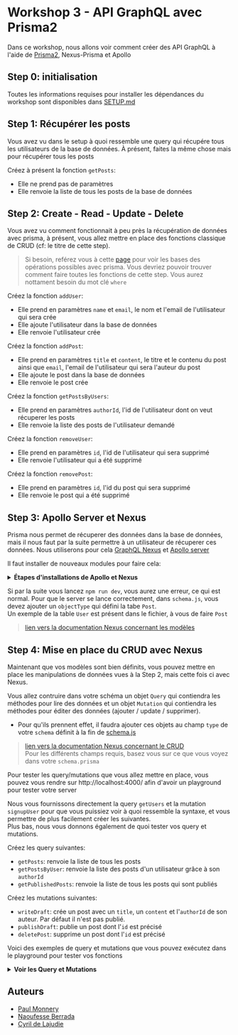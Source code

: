 # Workshop 3 - API GraphQL avec Prisma2

Dans ce workshop, nous allons voir comment créer des API GraphQL à l'aide de [Prisma2](https://www.prisma.io/), Nexus-Prisma et Apollo

## Step 0: initialisation

Toutes les informations requises pour installer les dépendances du workshop sont disponibles dans [SETUP.md](./SETUP.md)

## Step 1: Récupérer les posts

Vous avez vu dans le setup à quoi ressemble une query qui récupére tous les utilisateurs de la base de données. À présent, faites la même chose mais pour récupérer tous les posts

Créez à présent la fonction `getPosts`:
- Elle ne prend pas de paramètres
- Elle renvoie la liste de tous les posts de la base de données

## Step 2: Create - Read - Update - Delete

Vous avez vu comment fonctionnait à peu près la récupération de données avec prisma, à présent, vous allez mettre en place des fonctions classique de CRUD (cf: le titre de cette step).

> Si besoin, reférez vous à cette [page](https://www.prisma.io/docs/getting-started/quickstart-typescript#write-data-into-the-database) pour voir les bases des opérations possibles avec prisma. Vous devriez pouvoir trouver comment faire toutes les fonctions de cette step. Vous aurez nottament besoin du mot clé `where`

Créez la fonction `addUser`:
- Elle prend en paramètres `name` et `email`, le nom et l'email de l'utilisateur qui sera crée
- Elle ajoute l'utilisateur dans la base de données
- Elle renvoie l'utilisateur crée

Créez la fonction `addPost`:
- Elle prend en paramètres `title` et `content`, le titre et le contenu du post ainsi que `email`, l'email de l'utilisateur qui sera l'auteur du post
- Elle ajoute le post dans la base de données
- Elle renvoie le post crée

Créez la fonction `getPostsByUsers`:
- Elle prend en paramètres `authorId`, l'id de l'utilisateur dont on veut  récuperer les posts
- Elle renvoie la liste des posts de l'utilisateur demandé

Créez la fonction `removeUser`:
- Elle prend en paramètres `id`, l'id de l'utilisateur qui sera supprimé
- Elle renvoie l'utilisateur qui a été supprimé

Créez la fonction `removePost`:
- Elle prend en paramètres `id`, l'id du post qui sera supprimé
- Elle renvoie le post qui a été supprimé

## Step 3: Apollo Server et Nexus

Prisma nous permet de récuperer des données dans la base de données, mais il nous faut par la suite permettre à un utilisateur de récuperer ces données. Nous utiliserons pour cela [GraphQL Nexus](https://nexus.js.org/) et [Apollo server](https://www.apollographql.com/docs/apollo-server/)


Il faut installer de nouveaux modules pour faire cela:

<Details><Summary><strong>Étapes d'installations de Apollo et Nexus</strong></Summary>

- Téléchargez le dossier [src](./src) présent dans notre repo dans votre dossier starter : cliquez [ici](https://github.com/PoCFrance/Workshops/tree/master/software/3.Prisma/src)
- Remplacez le `package.json` de votre dossier starter par [celui sur notre repo](./package.json)
- Exécutez `npm install` dans votre dossier starter pour installer les nouvelles dépendances

</Details>

Si par la suite vous lancez `npm run dev`, vous aurez une erreur, ce qui est normal. Pour que le server se lance correctement, dans `schema.js`, vous devez ajouter un `objectType` qui défini la tabe `Post`.  
Un exemple de la table `User` est présent dans le fichier, à vous de faire `Post`

> [lien vers la documentation Nexus concernant les modèles](https://www.nexusjs.org/#/plugins/prisma?id=tmodel)

## Step 4: Mise en place du CRUD avec Nexus

Maintenant que vos modèles sont bien définits, vous pouvez mettre en place les manipulations de données vues à la Step 2, mais cette fois ci avec Nexus.

Vous allez contruire dans votre schéma un objet `Query` qui contiendra les méthodes pour lire des données et un objet `Mutation` qui contiendra les méthodes pour éditer des données (ajouter / update / supprimer).

- Pour qu'ils prennent effet, il faudra ajouter ces objets au champ `type` de votre `schema` définit à la fin de [schema.js](./src/schema.js)

> [lien vers la documentation Nexus concernant le CRUD](https://www.nexusjs.org/#/plugins/prisma?id=tcrud)  
> Pour les différents champs requis, basez vous sur ce que vous voyez dans votre `schema.prisma`

Pour tester les query/mutations que vous allez mettre en place, vous pouvez vous rendre sur http://localhost:4000/ afin d'avoir un playground pour tester votre server

Nous vous fournissons directement la query `getUsers` et la mutation `signupUser` pour que vous puissiez voir à quoi ressemble la syntaxe, et vous permettre de plus facilement créer les suivantes.  
Plus bas, nous vous donnons également de quoi tester vos query et mutations.

Créez les query suivantes:
- `getPosts`: renvoie la liste de tous les posts
- `getPostsByUser`: renvoie la liste des posts d'un utilisateur grâce à son `authorId`
- `getPublishedPosts`: renvoie la liste de tous les posts qui sont publiés

Créez les mutations suivantes:
- `writeDraft`: crée un post avec un `title`, un `content` et l'`authorId` de son auteur. Par défaut il n'est pas publié.
- `publishDraft`: publie un post dont l'`id` est précisé
- `deletePost`: supprime un post dont l'`id` est précisé

Voici des exemples de query et mutations que vous pouvez exécutez dans le playground pour tester vos fonctions
<Details><Summary><strong>Voir les Query et Mutations</strong></Summary>

## Query

### getUsers

```graphql
query {
  getUsers {
    id
    name
    email
    posts {
      id
      title
    }
  }
}
```

### getPosts

```graphql
query {
  getPosts {
    id
    title
    content
    published
    author {
      id
      name
      email
    }
  }
}
```

### getPostsByUser

```graphql
query {
  getPostsByUser(authorId: __AUTHOR_ID__) {
    id
    title
    content
  }
}
```
> Note: vous devez remplacer **__AUTHOR_ID__** par l'id actuel d'un auteur.

### getPublishedPosts

```graphql
query {
  getPublishedPosts {
    id
    title
    content
    published
    author {
      id
      name
      email
    }
  }
}
```
> vous aurez un array vide si vous n'avez pas encore fait la mutation pour publier un post

## Mutations

### signupUser

```graphql
mutation {
  signupUser(
    name: "Paul"
    email: "paul@prisma.io"
  ) {
    id
  }
}
```

### writeDraft

```graphql
mutation {
  writeDraft(
    title: "Join the Prisma Slack"
    content: "https://slack.prisma.io"
    authorId: "__AUTHOR_ID__"
  ) {
    id
    published
  }
}
```

### publishDraft

```graphql
mutation {
  publishDraft(id: __POST_ID__) {
    id
    published
  }
}
```

### deletePost

```graphql
mutation {
  deletePost(id: __POST_ID__) {
    id
    title
  }
}
```

</Details>

## Auteurs
- [Paul Monnery](https://github.com/PaulMonnery/)
- [Naoufesse Berrada](https://github.com/nowlow/)
- [Cyril de Lajudie](https://github.com/Axoloot/)
